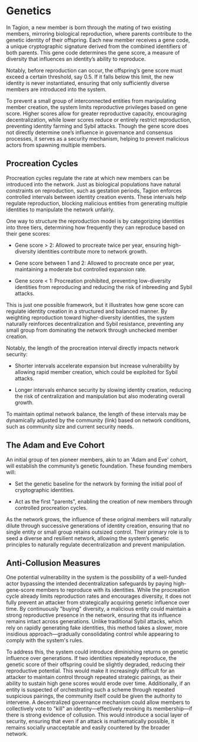 # Genetics 

In Tagion, a new member is born through the mating of two existing members, mirroring biological reproduction, where parents contribute to the genetic identity of their offspring. Each new member receives a gene code, a unique cryptographic signature derived from the combined identifiers of both parents. This gene code determines the gene score, a measure of diversity that influences an identity’s ability to reproduce.  

Notably, before reproduction can occur, the offspring’s gene score must exceed a certain threshold, say 0.5. If it falls below this limit, the new identity is never instantiated, ensuring that only sufficiently diverse members are introduced into the system. 

To prevent a small group of interconnected entities from manipulating member creation, the system limits reproductive privileges based on gene score. Higher scores allow for greater reproductive capacity, encouraging decentralization, while lower scores reduce or entirely restrict reproduction, preventing identity farming and Sybil attacks. Though the gene score does not directly determine one’s influence in governance and consensus processes, it serves as a security mechanism, helping to prevent malicious actors from spawning multiple members.  

## Procreation Cycles 

Procreation cycles regulate the rate at which new members can be introduced into the network. Just as biological populations have natural constraints on reproduction, such as gestation periods, Tagion enforces controlled intervals between identity creation events. These intervals help regulate reproduction, blocking malicious entities from generating multiple identities to manipulate the network unfairly. 

One way to structure the reproduction model is by categorizing identities into three tiers, determining how frequently they can reproduce based on their gene scores: 

- Gene score > 2: Allowed to procreate twice per year, ensuring high-diversity identities contribute more to network growth. 

- Gene score between 1 and 2: Allowed to procreate once per year, maintaining a moderate but controlled expansion rate. 

- Gene score < 1: Procreation prohibited, preventing low-diversity identities from reproducing and reducing the risk of inbreeding and Sybil attacks. 

This is just one possible framework, but it illustrates how gene score can regulate identity creation in a structured and balanced manner. By weighting reproduction toward higher-diversity identities, the system naturally reinforces decentralization and Sybil resistance, preventing any small group from dominating the network through unchecked member creation. 

Notably, the length of the procreation interval directly impacts network security: 

- Shorter intervals accelerate expansion but increase vulnerability by allowing rapid member creation, which could be exploited for Sybil attacks. 

- Longer intervals enhance security by slowing identity creation, reducing the risk of centralization and manipulation but also moderating overall growth. 

To maintain optimal network balance, the length of these intervals may be dynamically adjusted by the community (link) based on network conditions, such as community size and current security needs.  

## The Adam and Eve Cohort 

An initial group of ten pioneer members, akin to an 'Adam and Eve' cohort, will establish the community’s genetic foundation. These founding members will: 

- Set the genetic baseline for the network by forming the initial pool of cryptographic identities. 

- Act as the first "parents", enabling the creation of new members through controlled procreation cycles. 

As the network grows, the influence of these original members will naturally dilute through successive generations of identity creation, ensuring that no single entity or small group retains outsized control. Their primary role is to seed a diverse and resilient network, allowing the system’s genetic principles to naturally regulate decentralization and prevent manipulation. 

## Anti-Collusion Measures 

One potential vulnerability in the system is the possibility of a well-funded actor bypassing the intended decentralization safeguards by paying high-gene-score members to reproduce with its identities. While the procreation cycle already limits reproduction rates and encourages diversity, it does not fully prevent an attacker from strategically acquiring genetic influence over time. By continuously "buying" diversity, a malicious entity could maintain a strong reproductive presence in the network, ensuring that its influence remains intact across generations. Unlike traditional Sybil attacks, which rely on rapidly generating fake identities, this method takes a slower, more insidious approach—gradually consolidating control while appearing to comply with the system's rules. 

To address this, the system could introduce diminishing returns on genetic influence over generations. If two identities repeatedly reproduce, the genetic score of their offspring could be slightly degraded, reducing their reproductive potential. This would make it increasingly difficult for an attacker to maintain control through repeated strategic pairings, as their ability to sustain high gene scores would erode over time. Additionally, if an entity is suspected of orchestrating such a scheme through repeated suspicious pairings, the community itself could be given the authority to intervene. A decentralized governance mechanism could allow members to collectively vote to "kill" an identity—effectively revoking its membership—if there is strong evidence of collusion. This would introduce a social layer of security, ensuring that even if an attack is mathematically possible, it remains socially unacceptable and easily countered by the broader network. 
